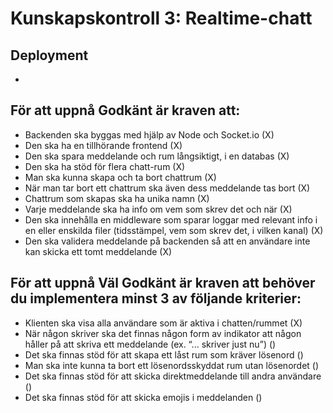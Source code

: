 # Kunskapskontroll 3: Realtime-chatt

## Deployment 
-

## För att uppnå Godkänt är kraven att:

* Backenden ska byggas med hjälp av Node och Socket.io (X)
* Den ska ha en tillhörande frontend (X)
* Den ska spara meddelande och rum långsiktigt, i en databas (X)
* Den ska ha stöd för flera chatt-rum (X)
* Man ska kunna skapa och ta bort chattrum (X)
* När man tar bort ett chattrum ska även dess meddelande tas bort (X)
* Chattrum som skapas ska ha unika namn (X)
* Varje meddelande ska ha info om vem som skrev det och när (X)
* Den ska innehålla en middleware som sparar loggar med relevant info i en eller enskilda filer (tidsstämpel, vem som skrev det, i vilken kanal) (X)
* Den ska validera meddelande på backenden så att en användare inte kan skicka ett tomt meddelande (X)

## För att uppnå Väl Godkänt är kraven att behöver du implementera minst 3 av följande kriterier:

* Klienten ska visa alla användare som är aktiva i chatten/rummet (X)
* När någon skriver ska det finnas någon form av indikator att någon håller på att skriva ett meddelande (ex. “... skriver just nu”) ()
* Det ska finnas stöd för att skapa ett låst rum som kräver lösenord ()
* Man ska inte kunna ta bort ett lösenordsskyddat rum utan lösenordet ()
* Det ska finnas stöd för att skicka direktmeddelande till andra användare ()
* Det ska finnas stöd för att skicka emojis i meddelanden ()
